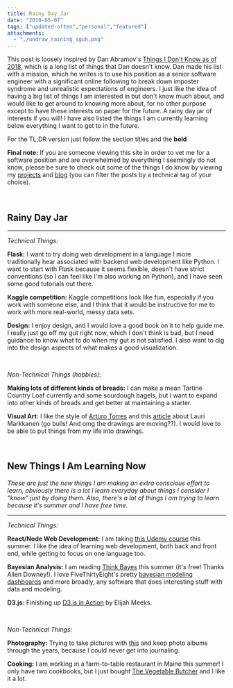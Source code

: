 ```yaml
---
title: Rainy Day Jar
date: "2019-05-07"
tags: ["updated-often","personal","featured"]
attachments:
  - "./undraw_raining_sguh.png"
---
```


This post is loosely inspired by Dan Abramov's [Things I Don't Know as of 2018]("https://overreacted.io/things-i-dont-know-as-of-2018/"), which is a long list of things that Dan doesn't know. Dan made his list with a mission, which he writes is to use his position as a senior software engineer with a significant online following to break down imposter syndrome and unrealistic expectations of engineers. I just like the idea of having a big list of things I am interested in but don't know much about, and would like to get around to knowing more about, for no other purpose except to have these interests on paper for the future. A rainy day jar of interests if you will! I have also listed the things I am currently learning below everything I want to get to in the future.

For the TL;DR version just follow the section titles and the **bold**

 **Final note:** If you are someone viewing this site in order to vet me for a software position and are overwhelmed by everything I seemingly do not know, please be sure to check out some of the things I do know by viewing my [projects](https://www.michaelgrotton.xyz/projects) and [blog](https://www.michaelgrotton.xyz/blog) (you can filter the posts by a technical tag of your choice).

 <br/>

## Rainy Day Jar

---

*Technical Things:*

**Flask:** I want to try doing web development in a language I more traditionally hear associated with backend web development like Python. I want to start with Flask because it seems flexible, doesn't have strict conventions (so I can feel like I'm also working on Python), and I have seen some good tutorials out there.

**Kaggle competition:** Kaggle competitions look like fun, especially if you work with someone else, and I think that it would be instructive for me to work with more real-world, messy data sets.

**Design:** I enjoy design, and I would love a good book on it to help guide me. I really just go off my gut right now, which I don't think is bad, but I need guidance to know what to do when my gut is not satisfied. I also want to dig into the design aspects of what makes a good visualization.

<br/>

*Non-Technical Things (hobbies):*

**Making lots of different kinds of breads:** I can make a mean Tartine Country Loaf currently and some sourdough bagels, but I want to expand into other kinds of breads and get better at maintaining a starter.

**Visual Art:** I like the style of [Arturo Torres](http://www.arturodraws.com/work.html) and this [article](https://dynamic.hs.fi/2019/laurimarkkanen/index.html) about Lauri Markkanen (go bulls! And omg the drawings are moving??). I would love to be able to put things from my life into drawings.

<br/>

## New Things I Am Learning Now

*These are just the new things I am making an extra conscious effort to learn, obviously there is a lot I learn everyday about things I consider I "know" just by doing them. Also, there's a lot of things I am trying to learn because it's summer and I have free time.*

---

*Technical Things:*

**React/Node Web Development:** I am taking [this Udemy course](https://www.udemy.com/node-with-react-fullstack-web-development/) this summer. I like the idea of learning web development, both back and front end, while getting to focus on one language too.

**Bayesian Analysis:** I am reading [Think Bayes]("https://greenteapress.com/wp/think-bayes/") this summer (it's free! Thanks Allen Downey!). I love FiveThirtyEight's pretty [bayesian modeling dashboards](https://projects.fivethirtyeight.com/2019-march-madness-predictions/) and more broadly, any software that does interesting stuff with data and modeling.

**D3.js:** Finishing up [D3.js in Action](https://www.manning.com/books/d3-js-in-action) by Elijah Meeks. 

 <br/>

*Non-Technical Things:*

**Photography:** Trying to take pictures with [this](https://www.fujifilm.com/products/digital_cameras/x/fujifilm_x_t20/) and keep photo albums through the years, because I could never get into journaling.

**Cooking:** I am working in a farm-to-table restaurant in Maine this summer! I only have two cookbooks, but I just bought [The Vegetable Butcher](http://littleeater.com/cookbook/) and I like it a lot.
